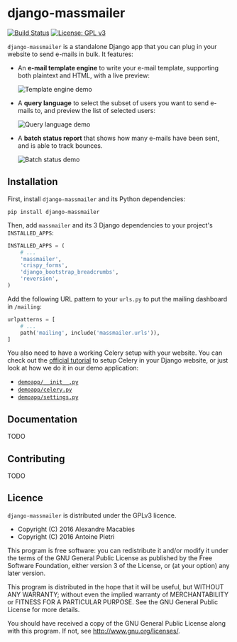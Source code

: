 # django-massmailer

[![Build Status](https://travis-ci.com/prologin/django-massmailer.svg?branch=master)](https://travis-ci.com/prologin/django-massmailer)
[![License: GPL v3](https://img.shields.io/badge/License-GPLv3-blue.svg)](https://www.gnu.org/licenses/gpl-3.0)

`django-massmailer` is a standalone Django app that you can plug in your
website to send e-mails in bulk. It features:

- An **e-mail template engine** to write your e-mail template, supporting both
  plaintext and HTML, with a live preview:

    ![Template engine demo](https://github.com/prologin/django-massmailer/raw/master/doc/template_demo.gif)

- A **query language** to select the subset of users you want to send e-mails
  to, and preview the list of selected users:

    ![Query language demo](https://github.com/prologin/django-massmailer/raw/master/doc/query_demo.gif)

- A **batch status report** that shows how many e-mails have been sent, and is
  able to track bounces.

    ![Batch status demo](https://github.com/prologin/django-massmailer/raw/master/doc/batch_demo.png)


## Installation

First, install `django-massmailer` and its Python dependencies:

```
pip install django-massmailer
```

Then, add `massmailer` and its 3 Django dependencies to your project's
`INSTALLED_APPS`:

```python
INSTALLED_APPS = (
    # ...
    'massmailer',
    'crispy_forms',
    'django_bootstrap_breadcrumbs',
    'reversion',
)
```

Add the following URL pattern to your `urls.py` to put the mailing
dashboard in `/mailing`:

```python
urlpatterns = [
    # ...
    path('mailing', include('massmailer.urls')),
]
```

You also need to have a working Celery setup with your website.
You can check out the [official
tutorial](https://docs.celeryproject.org/en/latest/django/first-steps-with-django.html)
to setup Celery in your Django website, or just look at how we do it in our demo
application:

- [`demoapp/__init__.py`](https://github.com/prologin/django-massmailer/blob/master/demoapp/demoapp/__init__.py)
- [`demoapp/celery.py`](https://github.com/prologin/django-massmailer/blob/master/demoapp/demoapp/celery.py)
- [`demoapp/settings.py`](https://github.com/prologin/django-massmailer/blob/master/demoapp/demoapp/settings.py)

## Documentation

TODO

## Contributing

TODO

## Licence

`django-massmailer` is distributed under the GPLv3 licence.

- Copyright (C) 2016 Alexandre Macabies
- Copyright (C) 2016 Antoine Pietri

This program is free software: you can redistribute it and/or modify
it under the terms of the GNU General Public License as published by
the Free Software Foundation, either version 3 of the License, or
(at your option) any later version.

This program is distributed in the hope that it will be useful,
but WITHOUT ANY WARRANTY; without even the implied warranty of
MERCHANTABILITY or FITNESS FOR A PARTICULAR PURPOSE.  See the
GNU General Public License for more details.

You should have received a copy of the GNU General Public License
along with this program.  If not, see <http://www.gnu.org/licenses/>.
